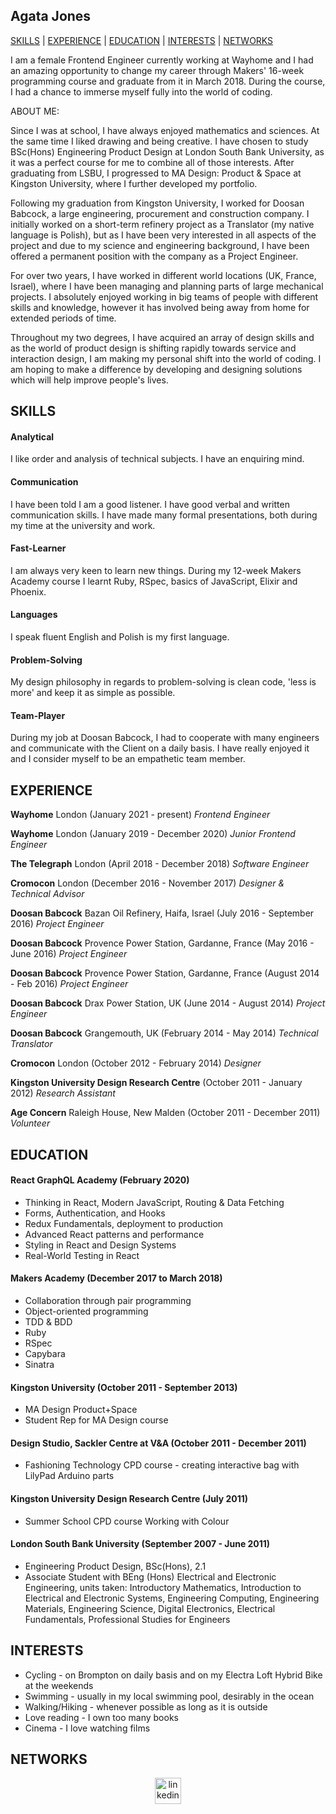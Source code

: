 ## Agata Jones

[SKILLS](#skills) | [EXPERIENCE](#experience) | [EDUCATION](#education) | [INTERESTS](#interests) | [NETWORKS](#networks)

I am a female Frontend Engineer currently working at Wayhome and I had an amazing opportunity to change my career through Makers' 16-week programming course and graduate from it in March 2018. During the course, I had a chance to immerse myself fully into the world of coding.

ABOUT ME:

Since I was at school, I have always enjoyed mathematics and sciences. At the same time I liked drawing and being creative. I have chosen to study BSc(Hons) Engineering Product Design at London South Bank University, as it was a perfect course for me to combine all of those interests. After graduating from LSBU, I progressed to MA Design: Product & Space at Kingston University, where I further developed my portfolio.

Following my graduation from Kingston University, I worked for Doosan Babcock, a large engineering, procurement and construction company. I initially worked on a short-term refinery project as a Translator (my native language is Polish), but as I have been very interested in all aspects of the project and due to my science and engineering background, I have been offered a permanent position with the company as a Project Engineer.

For over two years, I have worked in different world locations (UK, France, Israel), where I have been managing and planning parts of large mechanical projects. I absolutely enjoyed working in big teams of people with different skills and knowledge, however it has involved being away from home for extended periods of time.

Throughout my two degrees, I have acquired an array of design skills and as the world of product design is shifting rapidly towards service and interaction design, I am making my personal shift into the world of coding. I am hoping to make a difference by developing and designing solutions which will help improve people's lives.


## SKILLS

#### Analytical

I like order and analysis of technical subjects. I have an enquiring mind.

#### Communication

I have been told I am a good listener. I have good verbal and written communication skills. I have made many formal presentations, both during my time at the university and work.

#### Fast-Learner

I am always very keen to learn new things. During my 12-week Makers Academy course I learnt Ruby, RSpec, basics of JavaScript, Elixir and Phoenix.

#### Languages

I speak fluent English and Polish is my first language.

#### Problem-Solving

My design philosophy in regards to problem-solving is clean code, 'less is more' and keep it as simple as possible.

#### Team-Player

During my job at Doosan Babcock, I had to cooperate with many engineers and communicate with the Client on a daily basis. I have really enjoyed it and I consider myself to be an empathetic team member.


## EXPERIENCE

**Wayhome** London (January 2021 - present) _Frontend Engineer_

**Wayhome** London (January 2019 - December 2020) _Junior Frontend Engineer_

**The Telegraph** London (April 2018 - December 2018) _Software Engineer_

**Cromocon** London (December 2016 - November 2017) _Designer & Technical Advisor_

**Doosan Babcock** Bazan Oil Refinery, Haifa, Israel (July 2016 - September 2016) _Project Engineer_

**Doosan Babcock** Provence Power Station, Gardanne, France (May 2016 - June 2016) _Project Engineer_

**Doosan Babcock** Provence Power Station, Gardanne, France (August 2014 - Feb 2016) _Project Engineer_

**Doosan Babcock** Drax Power Station, UK (June 2014 - August 2014) _Project Engineer_

**Doosan Babcock** Grangemouth, UK (February 2014 - May 2014) _Technical Translator_

**Cromocon** London (October 2012 - February 2014) _Designer_

**Kingston University Design Research Centre** (October 2011 - January 2012) _Research Assistant_

**Age Concern** Raleigh House, New Malden (October 2011 - December 2011) _Volunteer_


## EDUCATION

#### React GraphQL Academy (February 2020)

- Thinking in React, Modern JavaScript, Routing & Data Fetching
- Forms, Authentication, and Hooks
- Redux Fundamentals, deployment to production
- Advanced React patterns and performance
- Styling in React and Design Systems
- Real-World Testing in React

#### Makers Academy (December 2017 to March 2018)

- Collaboration through pair programming
- Object-oriented programming
- TDD & BDD
- Ruby
- RSpec
- Capybara
- Sinatra

#### Kingston University (October 2011 - September 2013)

- MA Design Product+Space
- Student Rep for MA Design course

#### Design Studio, Sackler Centre at V&A (October 2011 - December 2011)

- Fashioning Technology CPD course - creating interactive bag with
  LilyPad Arduino parts

#### Kingston University Design Research Centre (July 2011)

- Summer School CPD course Working with Colour

#### London South Bank University (September 2007 - June 2011)

- Engineering Product Design, BSc(Hons), 2.1
- Associate Student with BEng (Hons) Electrical and Electronic Engineering, units taken:
  Introductory Mathematics, Introduction to Electrical and Electronic Systems, Engineering
  Computing, Engineering Materials, Engineering Science, Digital Electronics, Electrical Fundamentals,
  Professional Studies for Engineers
  

## INTERESTS

- Cycling - on Brompton on daily basis and on my Electra Loft Hybrid Bike at the weekends
- Swimming - usually in my local swimming pool, desirably in the ocean
- Walking/Hiking - whenever possible as long as it is outside
- Love reading - I own too many books
- Cinema - I love watching films


## NETWORKS

<p align="center">
<a href="https://www.linkedin.com/in/agatajones/" target="_blank" rel="noopener noreferrer">
  <img src="https://www.iconfinder.com/data/icons/free-social-icons/67/linkedin_circle_color-512.png" alt="linkedin" hspace="50" height="42" width="42">
</a>
</p>
